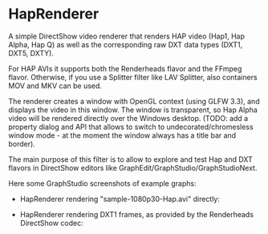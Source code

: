 # HapRenderer
A simple DirectShow video renderer that renders HAP video (Hap1, Hap Alpha, Hap Q) as well as the corresponding raw DXT data types (DXT1, DXT5, DXTY).

For HAP AVIs it supports both the Renderheads flavor and the FFmpeg flavor.
Otherwise, if you use a Splitter filter like LAV Splitter, also containers MOV and MKV can be used.

The renderer creates a window with OpenGL context (using GLFW 3.3), and displays the video in this window. The window is transparent, so Hap Alpha video will be rendered directly over the Windows desktop. (TODO: add a property dialog and API that allows to switch to undecorated/chromesless window mode - at the moment the window always has a title bar and border).

The main purpose of this filter is to allow to explore and test Hap and DXT flavors in DirectShow editors like GraphEdit/GraphStudio/GraphStudioNext.

Here some GraphStudio screenshots of example graphs:

- HapRenderer rendering "sample-1080p30-Hap.avi" directly:


- HapRenderer rendering DXT1 frames, as provided by the Renderheads DirectShow codec:

